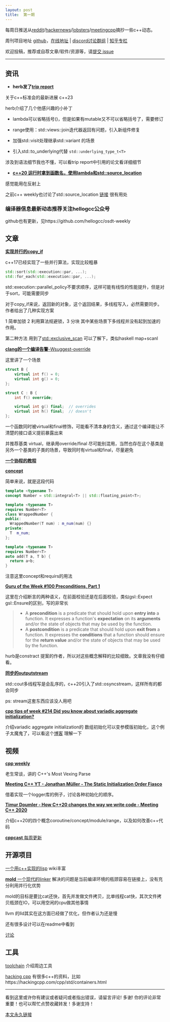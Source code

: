 ```yaml
---
layout: post
title:  第一期
---
```




每周日推送从[reddit](https://www.reddit.com/r/cpp/)/[hackernews](https://news.ycombinator.com/)/[lobsters](https://lobste.rs/)/[meetingcpp](https://www.meetingcpp.com/blog/blogroll/)摘抄一些c++动态。

周刊项目地址 [github](https://github.com/wanghenshui/cppweeklynews)，[在线地址](https://wanghenshui.github.io/cppweeklynews/) | [discord讨论群组](https://discord.gg/cZ9mXVPGx6) | [知乎专栏](https://www.zhihu.com/column/jieyaren)

欢迎投稿，推荐或自荐文章/软件/资源等，请[提交 issue](https://github.com/wanghenshui/cppweeklynews/issues)

---

## 资讯

- **herb发了[trip report](https://herbsutter.com/2021/02/22/trip-report-winter-2021-iso-c-standards-meeting-virtual/)**

关于c++标准会的最新进展 c++23

herb介绍了几个他感兴趣的小补丁

  - lambda可以省略括号()，但是如果有mutable又不可以省略括号了，需要修订
  - range使用：std::views::join迭代器返回有问题，引入新组件修复
  - 加强std::visit处理继承std::variant 的场景

  - 引入std::to_underlying代替 `std::underlying_type_t<T>`

涉及到语法细节我也不懂，可以看trip report中引用的论文看详细细节



- [**c++20 运行时拿到函数名，使用lambda和std::source_location**](https://www.reddit.com/r/cpp/comments/lp40ag/c20_gcc_trunk_getting_constexpr_usable_caller/)

感觉能用在反射上

之前c++ weekly也讨论了std::source_location  [链接](https://www.youtube.com/watch?v=TAS85xmNDEc) 很有用处



### 编译器信息最新动态推荐关注hellogcc公众号

github也有更新，见https://github.com/hellogcc/osdt-weekly

## 文章

[**实现并行的copy_if**](https://www.cppstories.com/2021/par-copyif/)

c++17已经实现了一些并行算法，实现比较粗暴

```c++
std::sort(std::execution::par, ...);
std::for_each(std::execution::par, ...);
```

 std::execution::parallel_policy不要求顺序，这样可能有线性的性能提升，但是对于sort，可能需要同步

对于copy_if来说，返回新的对象，这个返回结果，多线程写入，必然需要同步。作者给出了几种实现方案

1 简单加锁 2 利用算法规避锁，3 分块 其中某些场景下多线程并没有起到加速的作用。

第二种方法 用到了[std::exclusive_scan](https://zh.cppreference.com/w/cpp/algorithm/exclusive_scan) 可以了解下，类似haskell map+scanl



[**clang的一个编译告警**-Wsuggest-override](https://quuxplusone.github.io/blog/2021/02/19/virtual-final-silences-override-warning/)

这里讲了一个场景

```c++
struct B {
    virtual int f() = 0;
    virtual int g() = 0;
};

struct C : B {
    int f() override;

    virtual int g() final;  // overrides
    virtual int h() final;  // doesn't
};
```

一个函数同时被virtual和final修饰，可能看不清本身的含义，通过这个编译能让不清楚的接口语义提前暴露出来

并推荐基类 virtual，继承用override/final 尽可能别混用，当然也存在这个基类是另外一个基类的子类的场景，导致同时有virtual和final，尽量避免



[**一个协程的教程**](https://www.scs.stanford.edu/~dm/blog/c++-coroutines.html)



[**concept**](https://www.sandordargo.com/blog/2021/02/24/cpp-concepts-with-classes)

简单来说，就是这段代码

```c++
template <typename T>
concept Number = std::integral<T> || std::floating_point<T>;

template <typename T>
requires Number<T>
class WrappedNumber {
public:
  WrappedNumber(T num) : m_num(num) {}
private:
  T  m_num;
};

template <typename T>
requires Number<T>
auto add(T a, T b) {
  return a+b;
}

```

注意这里concept和requirs的用法



[**Guru of the Week #100  Preconditions, Part 1** ](https://herbsutter.com/2021/02/25/gotw-100-solution-preconditions-part-1-difficulty-8-10/)

这里在介绍断言的两种语义，在前面校验还是在后面校验，类似gsl::Expect gsl::Ensure的区别，写的非常长

> - A **precondition** is a predicate that should hold upon **entry into** a function. It expresses a function's **expectation** on its **arguments** and/or the state of objects that may be used by the function.
> - A **postcondition** is a predicate that should hold upon **exit from** a function. It expresses the **conditions** that a function should ensure for the **return value** and/or the state of objects that may be used by the function.

hurb是constract 提案的作者，所以对这些概念解释的比较细致。文章我没有仔细看。



[**同步的outputstream**](http://www.modernescpp.com/index.php/synchronized-outputstreams)

std::cout多线程写是会乱序的，c++20引入了std::osyncstream，这样所有的都会同步

ps: stream这套东西应该没人用吧



[**cpp tips of week #214  Did you know about variadic aggregate initialization?** ](https://github.com/QuantlabFinancial/cpp_tip_of_the_week/blob/master/214.md) 

介绍variadic aggregate initialization的 数组初始化可以变参模版初始化，这个例子太魔鬼了，可以看这个[博客](https://jgreitemann.github.io/2018/09/15/variadic-expansion-in-aggregate-initialization/) 理解一下



## 视频

[**cpp weekly**](https://www.youtube.com/watch?v=ByKf_foSlXY)

老生常谈，讲的 C++'s Most Vexing Parse 



[**Meeting C++ YT - Jonathan Müller - The Static Initialization Order Fiasco**](https://www.youtube.com/watch?v=6EOSRKMYCTc)

借着实现一个logger库的例子，讨论各种初始化的顺序。



[**Timur Doumler - How C++20 changes the way we write code - Meeting C++ 2020**](https://www.youtube.com/watch?v=VK-16tpFQVI)

介绍c++20的四个概念coroutine/concept/module/range，以及如何改善c++代码



[**cppcast** 每周更新](https://cppcast.libsyn.com/)



## 开源项目

[一个用c++实现的lisp](https://github.com/naver/lispe) wiki丰富



[**mold** 一个现代的linker](https://lobste.rs/s/t9gvtg/mold_modern_linker) 解决的问题是当前编译环境的瓶颈容易在链接上，没有充分利用并行化优势

mold的目标是要比cat还快，首先并发做文件拷贝，比单线程cat快，其次文件拷贝瓶颈在IO，可以用空闲的cpu做其他事情

llvm 的lld其实在这方面已经做了优化，但作者认为还是慢

还有很多设计可以在readme中看到

[讨论](https://lobste.rs/s/t9gvtg/mold_modern_linker)



## 工具

[toolchain](https://www.toolchains.net/) 介绍周边工具

[hacking cpp](https://hackingcpp.com) 有很多c++的资料，比如https://hackingcpp.com/cpp/std/containers.html



---

看到这里或许你有建议或者疑问或者指出错误，请留言评论! 多谢!  你的评论非常重要！也可以帮忙点赞收藏转发！多谢支持！

[本文永久链接](https://wanghenshui.github.io/cppweeklynews/posts/001.html)

